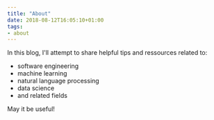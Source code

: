 ```yaml
---
title: "About"
date: 2018-08-12T16:05:10+01:00
tags: 
- about
---
```

In this blog, I'll attempt to share helpful tips and ressources related to:

- software engineering
- machine learning
- natural language processing
- data science
- and related fields

May it be useful!
